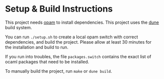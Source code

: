 # Setup & Build Instructions

This project needs [opam](https://opam.ocaml.org/doc/Install.html) to
install dependencies.
This project uses the [dune](https://dune.build/) build system.

You can run `./setup.sh` to create a local opam switch with correct
dependencies, and build the project.
Please allow at least 30 minutes for the installation and build to
run.

If you run into troubles, the file `packages.switch` contains
the exact list of ocaml packages that need to be installed.

To manually build the project, run `make` or `dune build`.
